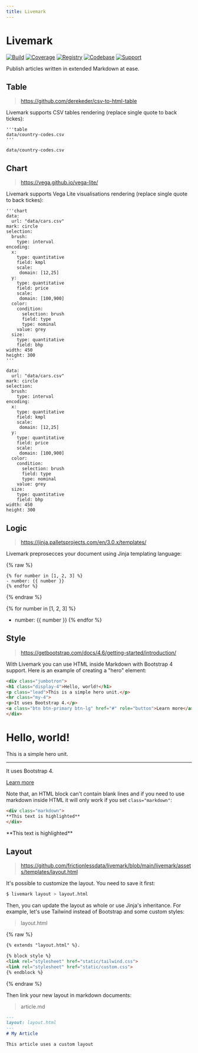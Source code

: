 ```yaml
---
title: Livemark
---
```


# Livemark

[![Build](https://img.shields.io/github/workflow/status/frictionlessdata/livemark/general/main)](https://github.com/frictionlessdata/livemark/actions)
[![Coverage](https://img.shields.io/codecov/c/github/frictionlessdata/livemark/main)](https://codecov.io/gh/frictionlessdata/livemark)
[![Registry](https://img.shields.io/pypi/v/livemark.svg)](https://pypi.python.org/pypi/livemark)
[![Codebase](https://img.shields.io/badge/codebase-github-brightgreen)](https://github.com/frictionlessdata/livemark)
[![Support](https://img.shields.io/badge/support-discord-brightgreen)](https://discord.com/channels/695635777199145130/695635777199145133)

Publish articles written in extended Markdown at ease.

## Table

> https://github.com/derekeder/csv-to-html-table

Livemark supports CSV tables rendering (replace single quote to back tickes):

```
'''table
data/country-codes.csv
'''
```

```table
data/country-codes.csv
```

## Chart

> https://vega.github.io/vega-lite/

Livemark supports Vega Lite visualisations rendering (replace single quote to back tickes):

```
'''chart
data:
  url: "data/cars.csv"
mark: circle
selection:
  brush:
    type: interval
encoding:
  x:
    type: quantitative
    field: kmpl
    scale:
     domain: [12,25]
  y:
    type: quantitative
    field: price
    scale:
     domain: [100,900]
  color:
    condition:
      selection: brush
      field: type
      type: nominal
    value: grey
  size:
    type: quantitative
    field: bhp
width: 450
height: 300
'''
```

```chart
data:
  url: "data/cars.csv"
mark: circle
selection:
  brush:
    type: interval
encoding:
  x:
    type: quantitative
    field: kmpl
    scale:
     domain: [12,25]
  y:
    type: quantitative
    field: price
    scale:
     domain: [100,900]
  color:
    condition:
      selection: brush
      field: type
      type: nominal
    value: grey
  size:
    type: quantitative
    field: bhp
width: 450
height: 300
```

## Logic

> https://jinja.palletsprojects.com/en/3.0.x/templates/

Livemark preprosecces your document using Jinja templating language:

{% raw %}
```
{% for number in [1, 2, 3] %}
- number: {{ number }}
{% endfor %}
```
{% endraw %}

{% for number in [1, 2, 3] %}
- number: {{ number }}
{% endfor %}

## Style

> https://getbootstrap.com/docs/4.6/getting-started/introduction/

With Livemark you can use HTML inside Markdown with Bootstrap 4 support. Here is an example of creating a "hero" element:

```html
<div class="jumbotron">
<h1 class="display-4">Hello, world!</h1>
<p class="lead">This is a simple hero unit.</p>
<hr class="my-4">
<p>It uses Bootstrap 4.</p>
<a class="btn btn-primary btn-lg" href="#" role="button">Learn more</a>
</div>
```

<div class="jumbotron">
<h1 class="display-4">Hello, world!</h1>
<p class="lead">This is a simple hero unit.</p>
<hr class="my-4">
<p>It uses Bootstrap 4.</p>
<a class="btn btn-primary btn-lg" href="#" role="button">Learn more</a>
</div>

Note that, an HTML block can't contain blank lines and if you need to use markdown inside HTML it will only work if you set `class="markdown"`:

```html
<div class="markdown">
**This text is highlighted**
</div>
```

<div class="markdown">
**This text is highlighted**
</div>

## Layout

> https://github.com/frictionlessdata/livemark/blob/main/livemark/assets/templates/layout.html

It's possible to customize the layout. You need to save it first:

```bash
$ livemark layout > layout.html
```

Then, you can update the layout as whole or use Jinja's inheritance. For example, let's use Tailwind instead of Bootstrap and some custom styles:

> layout.html

{% raw %}
```html
{% extends "layout.html" %}.

{% block style %}
<link rel="stylesheet" href="static/tailwind.css">
<link rel="stylesheet" href="static/custom.css">
{% endblock %}
```
{% endraw %}

Then link your new layout in markdown documents:

> article.md

```md
---
layout: layout.html
---
# My Article

This article uses a custom layout
```
